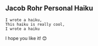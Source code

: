 ## Jacob Rohr Personal Haiku

```
I wrote a haiku,
This haiku is really cool,
I wrote a haiku
```

I hope you like it! :blush: